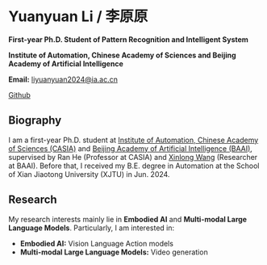 # Yuanyuan Li / 李原原

**First-year Ph.D. Student of Pattern Recognition and Intelligent System**

**Institute of Automation, Chinese Academy of Sciences and Beijing Academy of Artificial Intelligence**

**Email:** liyuanyuan2024@ia.ac.cn

[Github](https://github.com/Yuanyuan-Lee)

## Biography

I am a first-year Ph.D. student at [Institute of Automation, Chinese Academy of Sciences (CASIA)](http://www.ia.ac.cn/) and [Beijing Academy of Artificial Intelligence (BAAI)](https://www.baai.ac.cn/), supervised by Ran He (Professor at CASIA) and [Xinlong Wang](https://www.xloong.wang/) (Researcher at BAAI). Before that, I received my B.E. degree in Automation at the School of Xian Jiaotong University (XJTU) in Jun. 2024.

## Research

My research interests mainly lie in **Embodied AI** and **Multi-modal Large Language Models**. Particularly, I am interested in:

- **Embodied AI:** Vision Language Action models
- **Multi-modal Large Language Models:** Video generation
